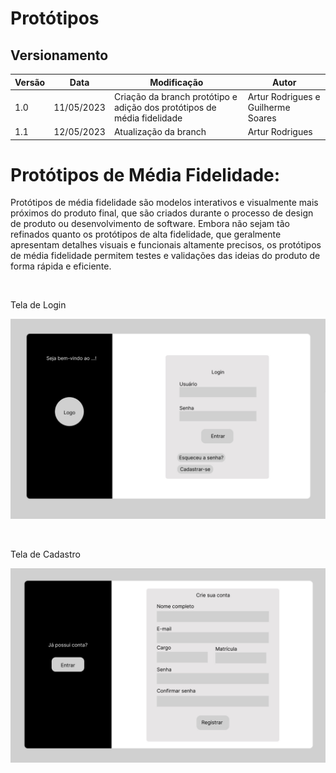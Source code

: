 # Protótipos

## Versionamento 
| Versão | Data | Modificação | Autor | 
|--|--|--|--| 
|1.0| 11/05/2023 | Criação da branch protótipo e adição dos protótipos de média fidelidade | Artur Rodrigues e Guilherme Soares | 
|1.1| 12/05/2023 | Atualização da branch | Artur Rodrigues |

# Protótipos de Média Fidelidade:

Protótipos de média fidelidade são modelos interativos e visualmente mais próximos do produto final, que são criados durante o processo de design de produto ou desenvolvimento de software. Embora não sejam tão refinados quanto os protótipos de alta fidelidade, que geralmente apresentam detalhes visuais e funcionais altamente precisos, os protótipos de média fidelidade permitem testes e validações das ideias do produto de forma rápida e eficiente.

<br/>

Tela de Login

![Protótipo de Média Fidelidade - Tela de Login](../assets/prototipoLogin.jpeg "alt")

<br/>

Tela de Cadastro

![Protótipo de Média Fidelidade - Tela de Cadastro](../assets/prototipoCadastro.jpeg "alt")

